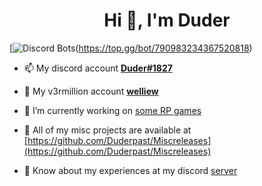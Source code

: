 <h1 align="center">Hi 👋, I'm Duder</h1>

[![Discord Bots](https://top.gg/api/widget/790983234367520818.svg)(https://top.gg/bot/790983234367520818)

- 📫 My discord account [**Duder#1827**](https://discord.com/users/634716508777611274)

- 🧧 My v3rmillion account [**welliew**](https://v3rmillion.net/member.php?action=profile&uid=2038460)

- 🔨 I’m currently working on [some RP games](https://github.com/Duderpast/Miscreleases/blob/main/README.md)

- 🧪 All of my misc projects are available at [https://github.com/Duderpast/Miscreleases](https://github.com/Duderpast/Miscreleases)

- 📜 Know about my experiences at my discord [server](https://discord.gg/876yJTzwGr)
